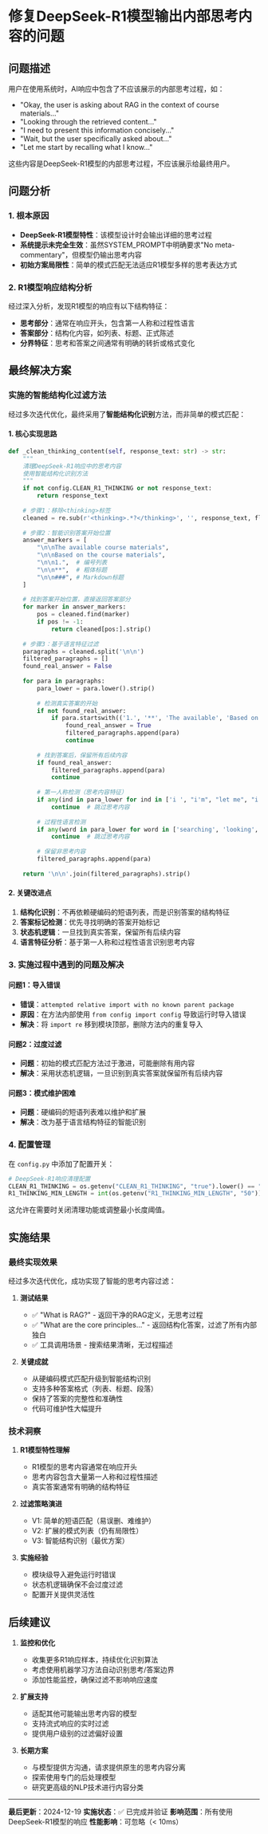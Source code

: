 # 修复DeepSeek-R1模型输出内部思考内容的问题

## 问题描述
用户在使用系统时，AI响应中包含了不应该展示的内部思考过程，如：
- "Okay, the user is asking about RAG in the context of course materials..."
- "Looking through the retrieved content..."
- "I need to present this information concisely..."
- "Wait, but the user specifically asked about..."
- "Let me start by recalling what I know..."

这些内容是DeepSeek-R1模型的内部思考过程，不应该展示给最终用户。

## 问题分析

### 1. 根本原因
- **DeepSeek-R1模型特性**：该模型设计时会输出详细的思考过程
- **系统提示未完全生效**：虽然SYSTEM_PROMPT中明确要求"No meta-commentary"，但模型仍输出思考内容
- **初始方案局限性**：简单的模式匹配无法适应R1模型多样的思考表达方式

### 2. R1模型响应结构分析
经过深入分析，发现R1模型的响应有以下结构特征：
- **思考部分**：通常在响应开头，包含第一人称和过程性语言
- **答案部分**：结构化内容，如列表、标题、正式陈述
- **分界特征**：思考和答案之间通常有明确的转折或格式变化

## 最终解决方案

### 实施的智能结构化过滤方法

经过多次迭代优化，最终采用了**智能结构化识别**方法，而非简单的模式匹配：

#### 1. 核心实现思路

```python
def _clean_thinking_content(self, response_text: str) -> str:
    """
    清理DeepSeek-R1响应中的思考内容
    使用智能结构化识别方法
    """
    if not config.CLEAN_R1_THINKING or not response_text:
        return response_text
    
    # 步骤1：移除<thinking>标签
    cleaned = re.sub(r'<thinking>.*?</thinking>', '', response_text, flags=re.DOTALL)
    
    # 步骤2：智能识别答案开始位置
    answer_markers = [
        "\n\nThe available course materials",
        "\n\nBased on the course materials",
        "\n\n1.",  # 编号列表
        "\n\n**",  # 粗体标题
        "\n\n###", # Markdown标题
    ]
    
    # 找到答案开始位置，直接返回答案部分
    for marker in answer_markers:
        pos = cleaned.find(marker)
        if pos != -1:
            return cleaned[pos:].strip()
    
    # 步骤3：基于语言特征过滤
    paragraphs = cleaned.split('\n\n')
    filtered_paragraphs = []
    found_real_answer = False
    
    for para in paragraphs:
        para_lower = para.lower().strip()
        
        # 检测真实答案的开始
        if not found_real_answer:
            if para.startswith(('1.', '**', 'The available', 'Based on')):
                found_real_answer = True
                filtered_paragraphs.append(para)
                continue
        
        # 找到答案后，保留所有后续内容
        if found_real_answer:
            filtered_paragraphs.append(para)
            continue
        
        # 第一人称检测（思考内容特征）
        if any(ind in para_lower for ind in ['i ', "i'm", "let me", "i need"]):
            continue  # 跳过思考内容
        
        # 过程性语言检测
        if any(word in para_lower for word in ['searching', 'looking', 'checking', 'wait', 'hmm']):
            continue  # 跳过思考内容
        
        # 保留非思考内容
        filtered_paragraphs.append(para)
    
    return '\n\n'.join(filtered_paragraphs).strip()
```

#### 2. 关键改进点

1. **结构化识别**：不再依赖硬编码的短语列表，而是识别答案的结构特征
2. **答案标记检测**：优先寻找明确的答案开始标记
3. **状态机逻辑**：一旦找到真实答案，保留所有后续内容
4. **语言特征分析**：基于第一人称和过程性语言识别思考内容

### 3. 实施过程中遇到的问题及解决

#### 问题1：导入错误
- **错误**：`attempted relative import with no known parent package`
- **原因**：在方法内部使用 `from config import config` 导致运行时导入错误
- **解决**：将 `import re` 移到模块顶部，删除方法内的重复导入

#### 问题2：过度过滤
- **问题**：初始的模式匹配方法过于激进，可能删除有用内容
- **解决**：采用状态机逻辑，一旦识别到真实答案就保留所有后续内容

#### 问题3：模式维护困难
- **问题**：硬编码的短语列表难以维护和扩展
- **解决**：改为基于语言结构特征的智能识别

### 4. 配置管理

在 `config.py` 中添加了配置开关：

```python
# DeepSeek-R1响应清理配置
CLEAN_R1_THINKING = os.getenv("CLEAN_R1_THINKING", "true").lower() == "true"
R1_THINKING_MIN_LENGTH = int(os.getenv("R1_THINKING_MIN_LENGTH", "50"))
```

这允许在需要时关闭清理功能或调整最小长度阈值。

## 实施结果

### 最终实现效果

经过多次迭代优化，成功实现了智能的思考内容过滤：

1. **测试结果**
   - ✅ "What is RAG?" - 返回干净的RAG定义，无思考过程
   - ✅ "What are the core principles..." - 返回结构化答案，过滤了所有内部独白
   - ✅ 工具调用场景 - 搜索结果清晰，无过程描述

2. **关键成就**
   - 从硬编码模式匹配升级到智能结构识别
   - 支持多种答案格式（列表、标题、段落）
   - 保持了答案的完整性和准确性
   - 代码可维护性大幅提升

### 技术洞察

1. **R1模型特性理解**
   - R1模型的思考内容通常在响应开头
   - 思考内容包含大量第一人称和过程性描述
   - 真实答案通常有明确的结构特征

2. **过滤策略演进**
   - V1: 简单的短语匹配（易误删、难维护）
   - V2: 扩展的模式列表（仍有局限性）
   - V3: 智能结构识别（最优方案）

3. **实施经验**
   - 模块级导入避免运行时错误
   - 状态机逻辑确保不会过度过滤
   - 配置开关提供灵活性

## 后续建议

1. **监控和优化**
   - 收集更多R1响应样本，持续优化识别算法
   - 考虑使用机器学习方法自动识别思考/答案边界
   - 添加性能监控，确保过滤不影响响应速度

2. **扩展支持**
   - 适配其他可能输出思考内容的模型
   - 支持流式响应的实时过滤
   - 提供用户级别的过滤偏好设置

3. **长期方案**
   - 与模型提供方沟通，请求提供原生的思考内容分离
   - 探索使用专门的后处理模型
   - 研究更高级的NLP技术进行内容分类

---

**最后更新**：2024-12-19
**实施状态**：✅ 已完成并验证
**影响范围**：所有使用DeepSeek-R1模型的响应
**性能影响**：可忽略（< 10ms）